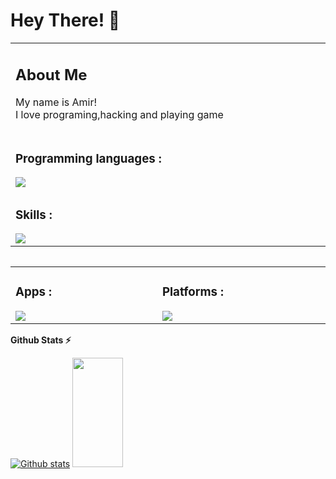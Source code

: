 # Hey There! 👋

<table>
	 <td width="1200px">
	 <h2>About Me</h2>
	        My name is Amir!<br>
		    I love programing,hacking and playing game<br>
 </p>



 </td>
	<tr>
	<td width="1200px">
	<h3>Programming languages :</h3>
	<img align="left" src="https://skillicons.dev/icons?i=html,css,js,php,mysql,laravel,react,electron" draggable="false"></td>
	</tr>
	<tr>
	<td width="1200px">
	<h3>Skills :</h3>
	<img align="left" src="https://skillicons.dev/icons?i=blender,bootstrap,git,ps,pr,wordpress,linux" draggable="false"></td>
	</tr>
	<table> 


  <table align="center">
	<tr>
		<td width="1200px">
	    <h3>Apps :</h3>
        <img align="left" src="https://skillicons.dev/icons?i=vscode,visualstudio,idea" draggable="false">
		</td>
		<td width="1200px">
	    <h3>Platforms :</h3>
        <img align="left" src="https://skillicons.dev/icons?i=discord,instagram,github" draggable="false">
		</td>
	</tr>
</table>

**Github Stats ⚡**<br/>
  
  <a href="#">![Github stats](https://github-readme-stats.vercel.app/api?username=AHSharifi&theme=blueberry&count_private=true&hide_border=true&line_height=20)</a>
  <a href="https://github.com/AHSharifi">
  <img width="40%" height="175px" src="https://github-readme-stats-me-amirroox.vercel.app/api/top-langs/?username=AHSharifi&exclude_repo=Bootstrap-Offline&hide=css,html&layout=compact&show_icons=true&title_color=de2121&text_color=e0cece&icon_color=6aa6f8&bg_color=22272e" />
</a>
